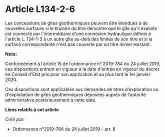 # Article L134-2-6

Les concessions de gîtes géothermiques peuvent être étendues à de nouvelles surfaces si le titulaire du titre démontre que le
gîte qu'il exploite est connecté par l'intermédiaire d'une connexion hydraulique définie à l'article L. 124-1-3 à un autre
gîte au-delà des limites de son titre et si la surface correspondante n'est pas couverte par un titre minier existant.

**Nota:**

Conformément à l’article 15 de l’ordonnance n° 2019-784 du 24 juillet 2019, ces dispositions entrent en vigueur à la date
d'entrée en vigueur du décret en Conseil d'Etat pris pour son application et au plus tard le 1er janvier 2020.

Ces dispositions sont applicables aux demandes de titres d'exploration ou d'exploitation de gîtes géothermiques déposées
auprès de l'autorité administrative postérieurement à cette date.

**Liens relatifs à cet article**

_Créé par_:

  - Ordonnance n°2019-784 du 24 juillet 2019 - art. 8
